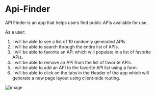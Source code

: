 # Api-Finder
API Finder is an app that helps users find public APIs available for use. 


As a user: 
  1. I will be able to see a list of 10 randomly generated APIs. 
  2. I will be able to search through the entire list of APIs. 
  3. I will be able to favorite an API which will populate in a list of favorite APIs.
  4. I will be able to remove an API from the list of favorite APIs.
  5. I will be able to add an API to the favorite API list using a form.
  6. I will be able to click on the tabs in the Header of the app which will generate a new page layout using client-side routing.
  
  
  
  
  ![image](https://user-images.githubusercontent.com/110693826/197601567-b4158196-aae4-4658-a2e9-d9faa319d883.png)
